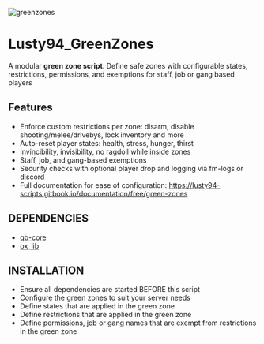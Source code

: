 ![greenzones](https://github.com/user-attachments/assets/982a351d-8029-4c0e-831e-d557e6bb6df6)


# Lusty94_GreenZones

A modular **green zone script**. Define safe zones with configurable states, restrictions, permissions, and exemptions for staff, job or gang based players



## Features

- Enforce custom restrictions per zone: disarm, disable shooting/melee/drivebys, lock inventory and more
- Auto-reset player states: health, stress, hunger, thirst
- Invincibility, invisibility, no ragdoll while inside zones
- Staff, job, and gang-based exemptions
- Security checks with optional player drop and logging via fm-logs or discord
- Full documentation for ease of configuration: https://lusty94-scripts.gitbook.io/documentation/free/green-zones



## DEPENDENCIES

- [qb-core](https://github.com/qbcore-framework/qb-core)
- [ox_lib](https://github.com/overextended/ox_lib/releases/)


## INSTALLATION

- Ensure all dependencies are started BEFORE this script
- Configure the green zones to suit your server needs
- Define states that are applied in the green zone
- Define restrictions that are applied in the green zone
- Define permissions, job or gang names that are exempt from restrictions in the green zone
